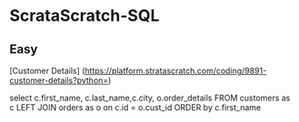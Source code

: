 # ScrataScratch-SQL

##  Easy

[Customer Details] (https://platform.stratascratch.com/coding/9891-customer-details?python=)

select c.first_name, c.last_name,c.city, o.order_details
FROM customers as c LEFT JOIN orders as o on c.id = o.cust_id
ORDER by c.first_name
